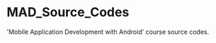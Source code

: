 MAD_Source_Codes
================

'Mobile Application Development with Android' course source codes.
